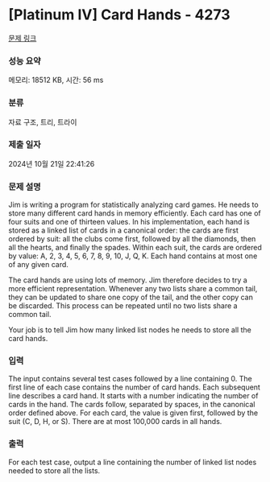 # [Platinum IV] Card Hands - 4273 

[문제 링크](https://www.acmicpc.net/problem/4273) 

### 성능 요약

메모리: 18512 KB, 시간: 56 ms

### 분류

자료 구조, 트리, 트라이

### 제출 일자

2024년 10월 21일 22:41:26

### 문제 설명

<p>Jim is writing a program for statistically analyzing card games. He needs to store many different card hands in memory efficiently. Each card has one of four suits and one of thirteen values. In his implementation, each hand is stored as a linked list of cards in a canonical order: the cards are first ordered by suit: all the clubs come first, followed by all the diamonds, then all the hearts, and finally the spades. Within each suit, the cards are ordered by value: A, 2, 3, 4, 5, 6, 7, 8, 9, 10, J, Q, K. Each hand contains at most one of any given card.</p>

<p>The card hands are using lots of memory. Jim therefore decides to try a more efficient representation. Whenever any two lists share a common tail, they can be updated to share one copy of the tail, and the other copy can be discarded. This process can be repeated until no two lists share a common tail.</p>

<p>Your job is to tell Jim how many linked list nodes he needs to store all the card hands.</p>

### 입력 

 <p>The input contains several test cases followed by a line containing 0. The first line of each case contains the number of card hands. Each subsequent line describes a card hand. It starts with a number indicating the number of cards in the hand. The cards follow, separated by spaces, in the canonical order defined above. For each card, the value is given first, followed by the suit (C, D, H, or S). There are at most 100,000 cards in all hands.</p>

### 출력 

 <p>For each test case, output a line containing the number of linked list nodes needed to store all the lists.</p>

